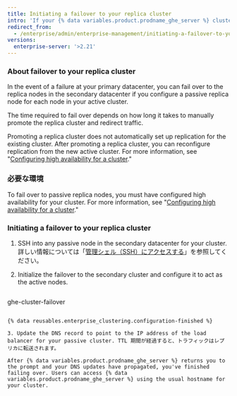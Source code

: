 ```yaml
---
title: Initiating a failover to your replica cluster
intro: 'If your {% data variables.product.prodname_ghe_server %} cluster fails, you can fail over to the passive replica .'
redirect_from:
  - /enterprise/admin/enterprise-management/initiating-a-failover-to-your-replica-cluster
versions:
  enterprise-server: '>2.21'
---
```


### About failover to your replica cluster

In the event of a failure at your primary datacenter, you can fail over to the replica nodes in the secondary datacenter if you configure a passive replica node for each node in your active cluster.

The time required to fail over depends on how long it takes to manually promote the replica cluster and redirect traffic.

Promoting a replica cluster does not automatically set up replication for the existing cluster. After promoting a replica cluster, you can reconfigure replication from the new active cluster. For more information, see "[Configuring high availability for a cluster](/enterprise/admin/enterprise-management/configuring-high-availability-replication-for-a-cluster#reconfiguring-high-availability-replication-after-a-failover)."

### 必要な環境

To fail over to passive replica nodes, you must have configured high availability for your cluster. For more information, see "[Configuring high availability for a cluster](/enterprise/admin/enterprise-management/configuring-high-availability-replication-for-a-cluster)."

### Initiating a failover to your replica cluster

1. SSH into any passive node in the secondary datacenter for your cluster. 詳しい情報については「[管理シェル（SSH）にアクセスする](/enterprise/admin/configuration/accessing-the-administrative-shell-ssh#enabling-access-to-the-administrative-shell-via-ssh)」を参照してください。

2. Initialize the failover to the secondary cluster and configure it to act as the active nodes.

    ```shell
  ghe-cluster-failover
  ```

{% data reusables.enterprise_clustering.configuration-finished %}

3. Update the DNS record to point to the IP address of the load balancer for your passive cluster. TTL 期間が経過すると、トラフィックはレプリカに転送されます。

After {% data variables.product.prodname_ghe_server %} returns you to the prompt and your DNS updates have propagated, you've finished failing over. Users can access {% data variables.product.prodname_ghe_server %} using the usual hostname for your cluster.
